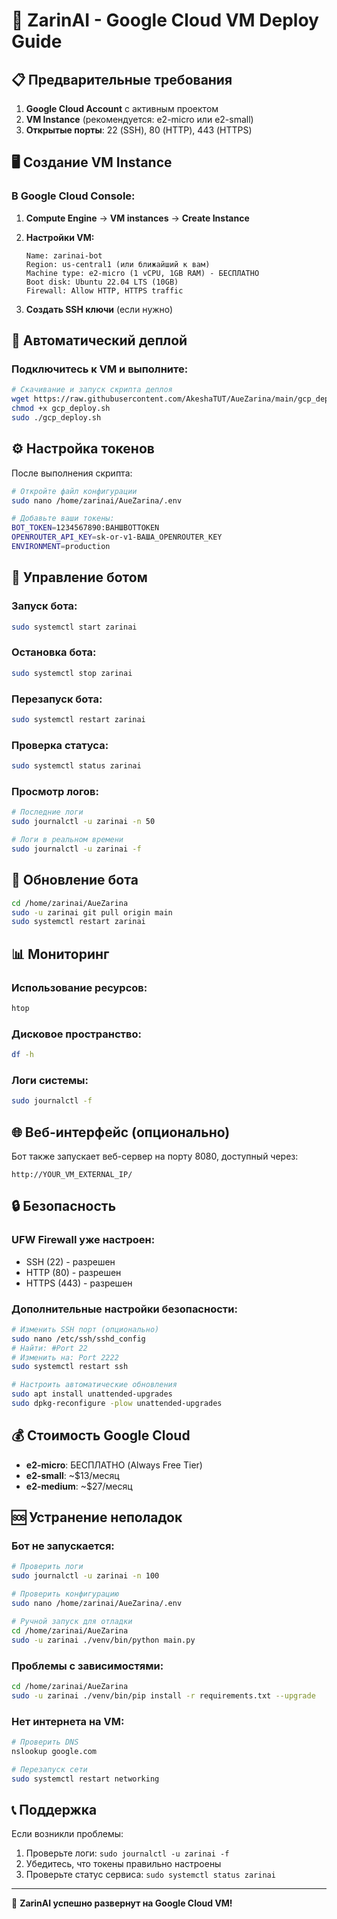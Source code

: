 # 🚀 ZarinAI - Google Cloud VM Deploy Guide

## 📋 Предварительные требования

1. **Google Cloud Account** с активным проектом
2. **VM Instance** (рекомендуется: e2-micro или e2-small)
3. **Открытые порты**: 22 (SSH), 80 (HTTP), 443 (HTTPS)

## 🖥️ Создание VM Instance

### В Google Cloud Console:

1. **Compute Engine** → **VM instances** → **Create Instance**
2. **Настройки VM:**
   ```
   Name: zarinai-bot
   Region: us-central1 (или ближайший к вам)
   Machine type: e2-micro (1 vCPU, 1GB RAM) - БЕСПЛАТНО
   Boot disk: Ubuntu 22.04 LTS (10GB)
   Firewall: Allow HTTP, HTTPS traffic
   ```

3. **Создать SSH ключи** (если нужно)

## 🚀 Автоматический деплой

### Подключитесь к VM и выполните:

```bash
# Скачивание и запуск скрипта деплоя
wget https://raw.githubusercontent.com/AkeshaTUT/AueZarina/main/gcp_deploy.sh
chmod +x gcp_deploy.sh
sudo ./gcp_deploy.sh
```

## ⚙️ Настройка токенов

После выполнения скрипта:

```bash
# Откройте файл конфигурации
sudo nano /home/zarinai/AueZarina/.env

# Добавьте ваши токены:
BOT_TOKEN=1234567890:ВАНШBOTTOKEN
OPENROUTER_API_KEY=sk-or-v1-ВАША_OPENROUTER_KEY
ENVIRONMENT=production
```

## 🔄 Управление ботом

### Запуск бота:
```bash
sudo systemctl start zarinai
```

### Остановка бота:
```bash
sudo systemctl stop zarinai
```

### Перезапуск бота:
```bash
sudo systemctl restart zarinai
```

### Проверка статуса:
```bash
sudo systemctl status zarinai
```

### Просмотр логов:
```bash
# Последние логи
sudo journalctl -u zarinai -n 50

# Логи в реальном времени
sudo journalctl -u zarinai -f
```

## 🔧 Обновление бота

```bash
cd /home/zarinai/AueZarina
sudo -u zarinai git pull origin main
sudo systemctl restart zarinai
```

## 📊 Мониторинг

### Использование ресурсов:
```bash
htop
```

### Дисковое пространство:
```bash
df -h
```

### Логи системы:
```bash
sudo journalctl -f
```

## 🌐 Веб-интерфейс (опционально)

Бот также запускает веб-сервер на порту 8080, доступный через:
```
http://YOUR_VM_EXTERNAL_IP/
```

## 🔒 Безопасность

### UFW Firewall уже настроен:
- SSH (22) - разрешен
- HTTP (80) - разрешен  
- HTTPS (443) - разрешен

### Дополнительные настройки безопасности:

```bash
# Изменить SSH порт (опционально)
sudo nano /etc/ssh/sshd_config
# Найти: #Port 22
# Изменить на: Port 2222
sudo systemctl restart ssh

# Настроить автоматические обновления
sudo apt install unattended-upgrades
sudo dpkg-reconfigure -plow unattended-upgrades
```

## 💰 Стоимость Google Cloud

- **e2-micro**: БЕСПЛАТНО (Always Free Tier)
- **e2-small**: ~$13/месяц
- **e2-medium**: ~$27/месяц

## 🆘 Устранение неполадок

### Бот не запускается:
```bash
# Проверить логи
sudo journalctl -u zarinai -n 100

# Проверить конфигурацию
sudo nano /home/zarinai/AueZarina/.env

# Ручной запуск для отладки
cd /home/zarinai/AueZarina
sudo -u zarinai ./venv/bin/python main.py
```

### Проблемы с зависимостями:
```bash
cd /home/zarinai/AueZarina
sudo -u zarinai ./venv/bin/pip install -r requirements.txt --upgrade
```

### Нет интернета на VM:
```bash
# Проверить DNS
nslookup google.com

# Перезапуск сети
sudo systemctl restart networking
```

## 📞 Поддержка

Если возникли проблемы:
1. Проверьте логи: `sudo journalctl -u zarinai -f`
2. Убедитесь, что токены правильно настроены
3. Проверьте статус сервиса: `sudo systemctl status zarinai`

---

🎉 **ZarinAI успешно развернут на Google Cloud VM!**
